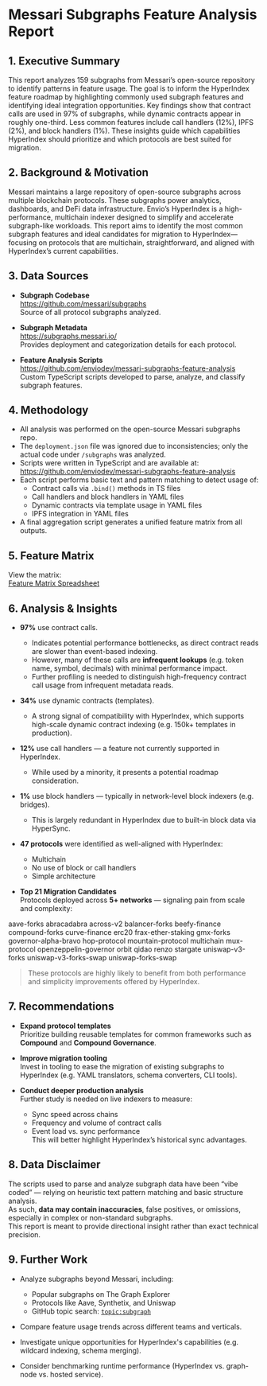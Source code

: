 # Messari Subgraphs Feature Analysis Report

## 1. Executive Summary

This report analyzes 159 subgraphs from Messari’s open-source repository to identify patterns in feature usage. The goal is to inform the HyperIndex feature roadmap by highlighting commonly used subgraph features and identifying ideal integration opportunities. Key findings show that contract calls are used in 97% of subgraphs, while dynamic contracts appear in roughly one-third. Less common features include call handlers (12%), IPFS (2%), and block handlers (1%). These insights guide which capabilities HyperIndex should prioritize and which protocols are best suited for migration.

## 2. Background & Motivation

Messari maintains a large repository of open-source subgraphs across multiple blockchain protocols. These subgraphs power analytics, dashboards, and DeFi data infrastructure. Envio’s HyperIndex is a high-performance, multichain indexer designed to simplify and accelerate subgraph-like workloads. This report aims to identify the most common subgraph features and ideal candidates for migration to HyperIndex—focusing on protocols that are multichain, straightforward, and aligned with HyperIndex’s current capabilities.

## 3. Data Sources

- **Subgraph Codebase**  
  https://github.com/messari/subgraphs  
  Source of all protocol subgraphs analyzed.

- **Subgraph Metadata**  
  https://subgraphs.messari.io/  
  Provides deployment and categorization details for each protocol.

- **Feature Analysis Scripts**  
  https://github.com/enviodev/messari-subgraphs-feature-analysis  
  Custom TypeScript scripts developed to parse, analyze, and classify subgraph features.

## 4. Methodology

- All analysis was performed on the open-source Messari subgraphs repo.
- The `deployment.json` file was ignored due to inconsistencies; only the actual code under `/subgraphs` was analyzed.
- Scripts were written in TypeScript and are available at:  
  https://github.com/enviodev/messari-subgraphs-feature-analysis
- Each script performs basic text and pattern matching to detect usage of:
  - Contract calls via `.bind()` methods in TS files
  - Call handlers and block handlers in YAML files
  - Dynamic contracts via template usage in YAML files
  - IPFS integration in YAML files
- A final aggregation script generates a unified feature matrix from all outputs.

## 5. Feature Matrix

View the matrix:  
[Feature Matrix Spreadsheet](https://docs.google.com/spreadsheets/d/1PFko5Jnk32a0X2DN7U07FHJX_l58Lv7jmAz5nsg1SK8/edit?usp=sharing)

## 6. Analysis & Insights

- **97%** use contract calls.
  - Indicates potential performance bottlenecks, as direct contract reads are slower than event-based indexing.
  - However, many of these calls are **infrequent lookups** (e.g. token name, symbol, decimals) with minimal performance impact.
  - Further profiling is needed to distinguish high-frequency contract call usage from infrequent metadata reads.

- **34%** use dynamic contracts (templates).
  - A strong signal of compatibility with HyperIndex, which supports high-scale dynamic contract indexing (e.g. 150k+ templates in production).

- **12%** use call handlers — a feature not currently supported in HyperIndex.
  - While used by a minority, it presents a potential roadmap consideration.

- **1%** use block handlers — typically in network-level block indexers (e.g. bridges).
  - This is largely redundant in HyperIndex due to built-in block data via HyperSync.

- **47 protocols** were identified as well-aligned with HyperIndex:
  - Multichain
  - No use of block or call handlers
  - Simple architecture

- **Top 21 Migration Candidates**  
  Protocols deployed across **5+ networks** — signaling pain from scale and complexity:

aave-forks
abracadabra
across-v2
balancer-forks
beefy-finance
compound-forks
curve-finance
erc20
frax-ether-staking
gmx-forks
governor-alpha-bravo
hop-protocol
mountain-protocol
multichain
mux-protocol
openzeppelin-governor
orbit
qidao
renzo
stargate
uniswap-v3-forks
uniswap-v3-forks-swap
uniswap-forks-swap

  > These protocols are highly likely to benefit from both performance and simplicity improvements offered by HyperIndex.

## 7. Recommendations

- **Expand protocol templates**  
  Prioritize building reusable templates for common frameworks such as **Compound** and **Compound Governance**.

- **Improve migration tooling**  
  Invest in tooling to ease the migration of existing subgraphs to HyperIndex (e.g. YAML translators, schema converters, CLI tools).

- **Conduct deeper production analysis**  
  Further study is needed on live indexers to measure:
  - Sync speed across chains
  - Frequency and volume of contract calls
  - Event load vs. sync performance  
  This will better highlight HyperIndex’s historical sync advantages.

## 8. Data Disclaimer

The scripts used to parse and analyze subgraph data have been “vibe coded” — relying on heuristic text pattern matching and basic structure analysis.  
As such, **data may contain inaccuracies**, false positives, or omissions, especially in complex or non-standard subgraphs.  
This report is meant to provide directional insight rather than exact technical precision.

## 9. Further Work

- Analyze subgraphs beyond Messari, including:
  - Popular subgraphs on The Graph Explorer
  - Protocols like Aave, Synthetix, and Uniswap
  - GitHub topic search: [`topic:subgraph`](https://github.com/topics/subgraph)

- Compare feature usage trends across different teams and verticals.

- Investigate unique opportunities for HyperIndex's capabilities (e.g. wildcard indexing, schema merging).

- Consider benchmarking runtime performance (HyperIndex vs. graph-node vs. hosted service).